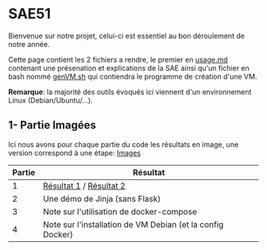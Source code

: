 # SAE51 

Bienvenue sur notre projet, celui-ci est essentiel au bon déroulement de notre année.

Cette page contient les 2 fichiers a rendre, le premier en [usage.md](https://github.com/AntoineLetour/SAE51/blob/main/usage.md) contenant une présenation et explications de la SAE ainsi qu'un fichier en bash nommé [genVM.sh](https://github.com/AntoineLetour/SAE51/blob/main/genVM.sh) qui contiendra le programme de création d'une VM.

**Remarque**: la majorité des outils évoqués ici viennent d'un environnement Linux (Debian/Ubuntu/...).

## 1- Partie Imagées

Ici nous avons pour chaque partie du code les résultats en image, une version correspond à une étape: [Images](https://github.com/AntoineLetour/SAE51/tree/brMD/images)

|  Partie                         |   Résultat          |
|-----------------------------------|-------------| 
| 1     | [Résultat 1](https://github.com/AntoineLetour/SAE51/blob/brMD/images/code%20version%201/version%201%20resultat%201.png) / [Résultat 2](https://github.com/AntoineLetour/SAE51/blob/brMD/images/code%20version%201/version%201%20resultat%202.png) |
| 2          | Une démo de Jinja (sans Flask) |
| 3    | Note sur l'utilisation de docker-compose |
| 4 | Note sur l'installation de VM Debian (et la config Docker) |